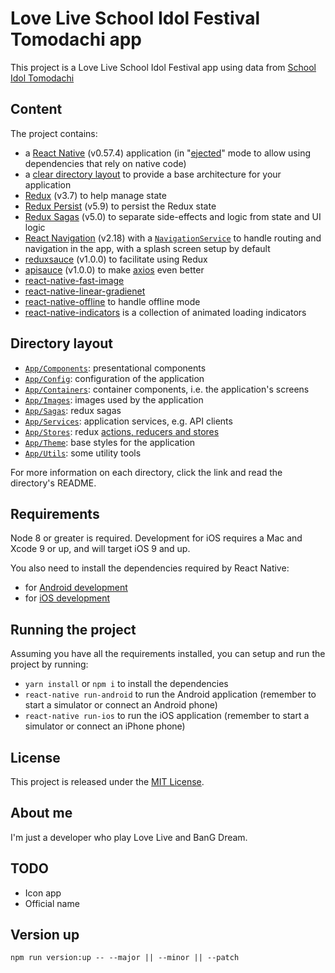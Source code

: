 # Love Live School Idol Festival Tomodachi app

This project is a Love Live School Idol Festival app using data from [School Idol Tomodachi](http://schoolido.lu/)

## Content

The project contains:

- a [React Native](https://facebook.github.io/react-native/) (v0.57.4) application (in "[ejected](https://github.com/react-community/create-react-native-app/blob/master/EJECTING.md)" mode to allow using dependencies that rely on native code)
- a [clear directory layout](#directory-layout) to provide a base architecture for your application
- [Redux](https://redux.js.org/) (v3.7) to help manage state
- [Redux Persist](https://github.com/rt2zz/redux-persist) (v5.9) to persist the Redux state
- [Redux Sagas](https://redux-saga.js.org) (v5.0) to separate side-effects and logic from state and UI logic
- [React Navigation](https://reactnavigation.org/) (v2.18) with a [`NavigationService`](App/Services/NavigationService.js) to handle routing and navigation in the app, with a splash screen setup by default
- [reduxsauce](https://github.com/infinitered/reduxsauce) (v1.0.0) to facilitate using Redux
- [apisauce](https://github.com/infinitered/apisauce) (v1.0.0) to make [axios](https://github.com/axios/axios) even better
- [react-native-fast-image](https://github.com/DylanVann/react-native-fast-image)
- [react-native-linear-gradienet](https://github.com/react-native-community/react-native-linear-gradient)
- [react-native-offline](https://github.com/rgommezz/react-native-offline) to handle offline mode
- [react-native-indicators](https://github.com/n4kz/react-native-indicators) is a collection of animated loading indicators

## Directory layout

- [`App/Components`](App/Components): presentational components
- [`App/Config`](App/Config): configuration of the application
- [`App/Containers`](App/Containers): container components, i.e. the application's screens
- [`App/Images`](App/Images): images used by the application
- [`App/Sagas`](App/Sagas): redux sagas
- [`App/Services`](App/Services): application services, e.g. API clients
- [`App/Stores`](App/Stores): redux [actions, reducers and stores](https://redux.js.org/basics)
- [`App/Theme`](App/Theme): base styles for the application
- [`App/Utils`](App/Utils): some utility tools

For more information on each directory, click the link and read the directory's README.

## Requirements

Node 8 or greater is required. Development for iOS requires a Mac and Xcode 9 or up, and will target iOS 9 and up.

You also need to install the dependencies required by React Native:

- for [Android development](https://facebook.github.io/react-native/docs/getting-started.html#installing-dependencies-3)
- for [iOS development](https://facebook.github.io/react-native/docs/getting-started.html#installing-dependencies)

## Running the project

Assuming you have all the requirements installed, you can setup and run the project by running:

- `yarn install` or `npm i` to install the dependencies
- `react-native run-android` to run the Android application (remember to start a simulator or connect an Android phone)
- `react-native run-ios` to run the iOS application (remember to start a simulator or connect an iPhone phone)

## License

This project is released under the [MIT License](LICENSE).

## About me

I'm just a developer who play Love Live and BanG Dream.

## TODO

- Icon app
- Official name

## Version up

`npm run version:up -- --major || --minor || --patch`
